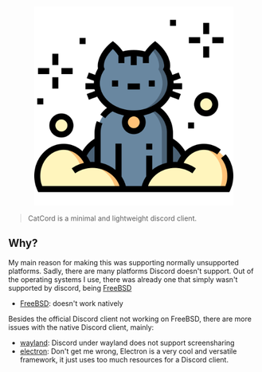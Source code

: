 <p align="center">
  <img width="400" height="400" src="https://raw.githubusercontent.com/therealnv6/catcord/main/.assets/kitty.png">
</p>

> CatCord is a minimal and lightweight discord client.

## Why?

My main reason for making this was supporting normally unsupported platforms.
Sadly, there are many platforms Discord doesn't support. Out of the operating
systems I use, there was already one that simply wasn't supported by discord,
being [FreeBSD](https://www.freebsd.org/)

- [FreeBSD](https://www.freebsd.org/): doesn't work natively

Besides the official Discord client not working on FreeBSD, there are more
issues with the native Discord client, mainly:

- [wayland](https://wayland.freedesktop.org/): Discord under wayland does not
  support screensharing
- [electron](https://www.electronjs.org/): Don't get me wrong, Electron is a
  very cool and versatile framework, it just uses too much resources for a
  Discord client.
